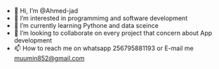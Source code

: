 - 👋 Hi, I’m @Ahmed-jad
- 👀 I’m interested in programmimg and software development
- 🌱 I’m currently learning Pythone and data sceince
- 💞️ I’m looking to collaborate on every project that concern about App development 
- 📫 How to reach me on whatsapp 256795881193 or E-mail me muumin852@gmail.com

<!---
Ahmed-jad/Ahmed-jad is a ✨ special ✨ repository because its `README.md` (this file) appears on your GitHub profile.
You can click the Preview link to take a look at your changes.
--->
